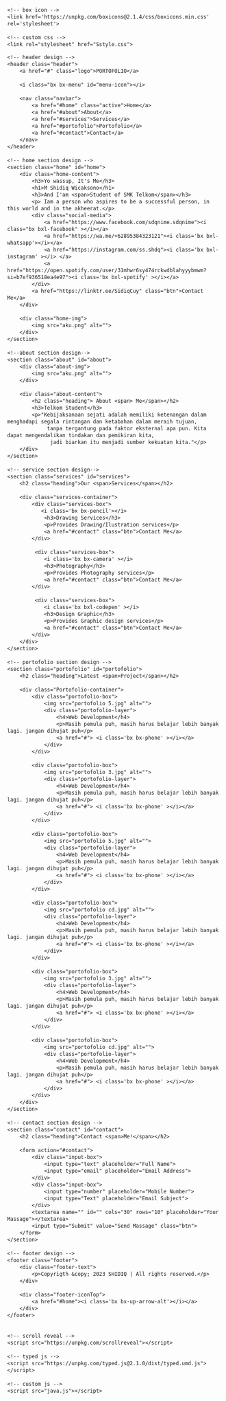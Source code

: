 <html lang="en">

<head>
    <meta charset="UTF-8">
    <meta http-equiv="X-UA-Compatible" content="IE=edge">
    <meta name="viewport" content="width=device=width, initial-scale=1.0">
    <title>Responsive Personal Portofolio Website Design</title>

    <!-- box icon -->
    <link href='https://unpkg.com/boxicons@2.1.4/css/boxicons.min.css' rel='stylesheet'>

    <!-- custom css -->
    <link rel="stylesheet" href="Sstyle.css">
</head>

<body>

    <!-- header design -->
    <header class="header">
        <a href="#" class="logo">PORTOFOLIO</a>

        <i class="bx bx-menu" id="menu-icon"></i>

        <nav class="navbar">
            <a href="#home" class="active">Home</a>
            <a href="#about">About</a>
            <a href="#services">Services</a>
            <a href="#portofolio">Portofolio</a>
            <a href="#contact">Contact</a>
        </nav>
    </header>

    <!-- home section design -->
    <section class="home" id="home">
        <div class="home-content">
            <h3>Yo wassup, It's Me</h3>
            <h1>M Shidiq Wicaksono</h1>
            <h3>And I'am <span>Student of SMK Telkom</span></h3>
            <p> Iam a person who aspires to be a successful person, in this world and in the akheerat.</p>
            <div class="social-media">
                <a href="https://www.facebook.com/sdqnime.sdqnime"><i class="bx bxl-facebook" ></i></a>
                <a href="https://wa.me/+62895384323121"><i class='bx bxl-whatsapp'></i></a>
                <a href="https://instagram.com/ss.shdq"><i class='bx bxl-instagram' ></i> </a>
                <a href="https://open.spotify.com/user/31mhwr6sy474rckwdblahyyybmwm?si=b7ef936518ea4e97"><i class='bx bxl-spotify' ></i></a>
            </div>
            <a href="https://linktr.ee/SidiqCuy" class="btn">Contact Me</a>
        </div>

        <div class="home-img">
            <img src="aku.png" alt="">
        </div>
    </section>

    <!--about section design-->
    <section class="about" id="about">
        <div class="about-img">
            <img src="aku.png" alt="">
        </div>

        <div class="about-content">
            <h2 class="heading"> About <span> Me</span></h2>
            <h3>Telkom Student</h3>
            <p>"Kebijaksanaan sejati adalah memiliki ketenangan dalam menghadapi segala rintangan dan ketabahan dalam meraih tujuan,
                 tanpa tergantung pada faktor eksternal apa pun. Kita dapat mengendalikan tindakan dan pemikiran kita,
                  jadi biarkan itu menjadi sumber kekuatan kita."</p>
        </div>
    </section>

    <!-- service section design-->
    <section class="services" id="services">
        <h2 class="heading">Our <span>Services</span></h2>

        <div class="services-container">
            <div class="services-box">
               <i class='bx bx-pencil'></i>
                <h3>Drawing Services</h3>
                <p>Provides Drawing/Ilustration services</p>
                <a href="#contact" class="btn">Contact Me</a>
            </div>

             <div class="services-box">
                <i class='bx bx-camera' ></i>
                <h3>Photography</h3>
                <p>Provides Photography services</p>
                <a href="#contact" class="btn">Contact Me</a>
            </div>

             <div class="services-box">
                <i class='bx bxl-codepen' ></i>
                <h3>Design Graphic</h3>
                <p>Provides Graphic design services</p>
                <a href="#contact" class="btn">Contact Me</a>
            </div>
        </div>
    </section>

    <!-- portofolio section design -->
    <section class="portofolio" id="portofolio">
        <h2 class="heading">Latest <span>Project</span></h2>

        <div class="Portofolio-container">
            <div class="portofolio-box">
                <img src="portofolio 5.jpg" alt="">
                <div class="portofolio-layer">
                    <h4>Web Development</h4>
                    <p>Masih pemula puh, masih harus belajar lebih banyak lagi. jangan dihujat puh</p>
                    <a href="#"> <i class='bx bx-phone' ></i></a> 
                </div>
            </div>

            <div class="portofolio-box">
                <img src="portofolio 3.jpg" alt="">
                <div class="portofolio-layer">
                    <h4>Web Development</h4>
                    <p>Masih pemula puh, masih harus belajar lebih banyak lagi. jangan dihujat puh</p>
                    <a href="#"> <i class='bx bx-phone' ></i></a> 
                </div>
            </div>

            <div class="portofolio-box">
                <img src="portofolio 5.jpg" alt="">
                <div class="portofolio-layer">
                    <h4>Web Development</h4>
                    <p>Masih pemula puh, masih harus belajar lebih banyak lagi. jangan dihujat puh</p>
                    <a href="#"> <i class='bx bx-phone' ></i></a> 
                </div>
            </div>

            <div class="portofolio-box">
                <img src="portofolio cd.jpg" alt="">
                <div class="portofolio-layer">
                    <h4>Web Development</h4>
                    <p>Masih pemula puh, masih harus belajar lebih banyak lagi. jangan dihujat puh</p>
                    <a href="#"> <i class='bx bx-phone' ></i></a> 
                </div>
            </div>

            <div class="portofolio-box">
                <img src="portofolio 3.jpg" alt="">
                <div class="portofolio-layer">
                    <h4>Web Development</h4>
                    <p>Masih pemula puh, masih harus belajar lebih banyak lagi. jangan dihujat puh</p>
                    <a href="#"> <i class='bx bx-phone' ></i></a> 
                </div>
            </div>

            <div class="portofolio-box">
                <img src="portofolio cd.jpg" alt="">
                <div class="portofolio-layer">
                    <h4>Web Development</h4>
                    <p>Masih pemula puh, masih harus belajar lebih banyak lagi. jangan dihujat puh</p>
                    <a href="#"> <i class='bx bx-phone' ></i></a> 
                </div>
            </div>
        </div>
    </section>

    <!-- contact section design -->
    <section class="contact" id="contact">
        <h2 class="heading">Contact <span>Me!</span></h2>

        <form action="#contact">
            <div class="input-box">
                <input type="text" placeholder="Full Name">
                <input type="email" placeholder="Email Address">
            </div>
            <div class="input-box">
                <input type="number" placeholder="Mobile Number">
                <input type="Text" placeholder="Email Subject">
            </div>
            <textarea name="" id="" cols="30" rows="10" placeholder="Your Massage"></textarea>
            <input type="Submit" value="Send Massage" class="btn">
        </form>
    </section>

    <!-- footer design -->
    <footer class="footer">
        <div class="footer-text">
            <p>Copyrigth &copy; 2023 SHIDIQ | All rights reserved.</p>
        </div>

        <div class="footer-iconTop">
            <a href="#home"><i class='bx bx-up-arrow-alt'></i></a>
        </div>
    </footer>


    <!-- scroll reveal -->
    <script src="https://unpkg.com/scrollreveal"></script>

    <!-- typed js -->
    <script src="https://unpkg.com/typed.js@2.1.0/dist/typed.umd.js"></script>

    <!-- custom js -->
    <script src="java.js"></script>

</body>

</html>
